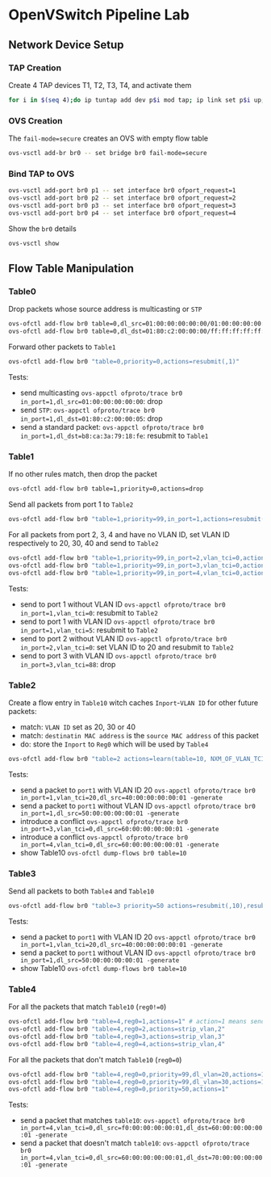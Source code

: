 # OpenVSwitch Pipeline Lab
## Network Device Setup
### TAP Creation
Create 4 TAP devices T1, T2, T3, T4, and activate them
```bash
for i in $(seq 4);do ip tuntap add dev p$i mod tap; ip link set p$i up; done
```

### OVS Creation
The `fail-mode=secure` creates an OVS with empty flow table
```bash
ovs-vsctl add-br br0 -- set bridge br0 fail-mode=secure
```

### Bind TAP to OVS
```bash
ovs-vsctl add-port br0 p1 -- set interface br0 ofport_request=1
ovs-vsctl add-port br0 p2 -- set interface br0 ofport_request=2
ovs-vsctl add-port br0 p3 -- set interface br0 ofport_request=3
ovs-vsctl add-port br0 p4 -- set interface br0 ofport_request=4
```

Show the `br0` details
```bash
ovs-vsctl show
```

## Flow Table Manipulation
### Table0
Drop packets whose source address is multicasting or `STP`
```bash
ovs-ofctl add-flow br0 table=0,dl_src=01:00:00:00:00:00/01:00:00:00:00:00,actions=drop
ovs-ofctl add-flow br0 table=0,dl_dst=01:80:c2:00:00:00/ff:ff:ff:ff:ff:f0,actions=drop
```

Forward other packets to `Table1`
```bash
ovs-ofctl add-flow br0 "table=0,priority=0,actions=resubmit(,1)"
```

Tests:
- send multicasting `ovs-appctl ofproto/trace br0 in_port=1,dl_src=01:00:00:00:00:00`: drop
- send `STP`: `ovs-appctl ofproto/trace br0 in_port=1,dl_dst=01:80:c2:00:00:05`: drop
- send a standard packet: `ovs-appctl ofproto/trace br0 in_port=1,dl_dst=b8:ca:3a:79:18:fe`: resubmit to `Table1`
<!--- - send a standard packet: `ovs-appctl ofproto/trace br0 in_port=1,vlan_tci=0`: resubmit to `Table1` --->



### Table1
If no other rules match, then drop the packet
```bash
ovs-ofctl add-flow br0 table=1,priority=0,actions=drop
```

Send all packets from port 1 to `Table2`
```bash
ovs-ofctl add-flow br0 "table=1,priority=99,in_port=1,actions=resubmit(,2)"
```

For all packets from port 2, 3, 4 and have no VLAN ID, set VLAN ID respectively to 20, 30, 40 and send to `Table2`
```bash
ovs-ofctl add-flow br0 "table=1,priority=99,in_port=2,vlan_tci=0,actions=mod_vlan_vid:20,resubmit(,2)"
ovs-ofctl add-flow br0 "table=1,priority=99,in_port=3,vlan_tci=0,actions=mod_vlan_vid:30,resubmit(,2)"
ovs-ofctl add-flow br0 "table=1,priority=99,in_port=4,vlan_tci=0,actions=mod_vlan_vid:30,resubmit(,2)"
```

Tests:
- send to port 1 without VLAN ID `ovs-appctl ofproto/trace br0 in_port=1,vlan_tci=0`: resubmit to `Table2`
- send to port 1 with VLAN ID `ovs-appctl ofproto/trace br0 in_port=1,vlan_tci=5`: resubmit to `Table2`
- send to port 2 without VLAN ID `ovs-appctl ofproto/trace br0 in_port=2,vlan_tci=0`: set VLAN ID to 20 and resubmit to `Table2`
- send to port 3 with VLAN ID `ovs-appctl ofproto/trace br0 in_port=3,vlan_tci=88`: drop


### Table2
Create a flow entry in `Table10` witch caches `Inport`-`VLAN ID` for other future packets: 
- match: `VLAN ID` set as 20, 30 or 40
- match: `destinatin MAC address` is the `source MAC address` of this packet
- do: store the `Inport` to `Reg0` which will be used by `Table4`
```bash
ovs-ofctl add-flow br0 "table=2 actions=learn(table=10, NXM_OF_VLAN_TCI[0..11],NXM_OF_ETH_DST[]=NXM_OF_ETH_SRC[],load:NXM_OF_IN_PORT[]->NXM_NX_REG0[0..15]),resubmit(,3)"
```

Tests:
- send a packet to `port1` with VLAN ID 20 `ovs-appctl ofproto/trace br0 in_port=1,vlan_tci=20,dl_src=40:00:00:00:00:01 -generate`
- send a packet to `port1` without VLAN ID `ovs-appctl ofproto/trace br0 in_port=1,dl_src=50:00:00:00:00:01 -generate`
- introduce a conflict `ovs-appctl ofproto/trace br0 in_port=3,vlan_tci=0,dl_src=60:00:00:00:00:01 -generate`
- introduce a conflict `ovs-appctl ofproto/trace br0 in_port=4,vlan_tci=0,dl_src=60:00:00:00:00:01 -generate`
- show Table10 `ovs-ofctl dump-flows br0 table=10`


### Table3
Send all packets to both `Table4` and `Table10`
```bash
ovs-ofctl add-flow br0 "table=3 priority=50 actions=resubmit(,10),resubmit(,4)"
```

Tests: 
- send a packet to `port1` with VLAN ID 20 `ovs-appctl ofproto/trace br0 in_port=1,vlan_tci=20,dl_src=40:00:00:00:00:01 -generate`
- send a packet to `port1` without VLAN ID `ovs-appctl ofproto/trace br0 in_port=1,dl_src=50:00:00:00:00:01 -generate`
- show Table10 `ovs-ofctl dump-flows br0 table=10`
                                            

### Table4
For all the packets that match `Table10` (`reg0!=0`)
```bash
ovs-ofctl add-flow br0 "table=4,reg0=1,actions=1" # action=1 means send to port 1
ovs-ofctl add-flow br0 "table=4,reg0=2,actions=strip_vlan,2"
ovs-ofctl add-flow br0 "table=4,reg0=3,actions=strip_vlan,3"
ovs-ofctl add-flow br0 "table=4,reg0=4,actions=strip_vlan,4"
```
For all the packets that don't match `Table10` (`reg0=0`)
```bash
ovs-ofctl add-flow br0 "table=4,reg0=0,priority=99,dl_vlan=20,actions=1,strip_vlan,2"
ovs-ofctl add-flow br0 "table=4,reg0=0,priority=99,dl_vlan=30,actions=1,strip_vlan,3,4"
ovs-ofctl add-flow br0 "table=4,reg0=0,priority=50,actions=1"
```

Tests:
- send a packet that matches `table10`: `ovs-appctl ofproto/trace br0 in_port=4,vlan_tci=0,dl_src=f0:00:00:00:00:01,dl_dst=60:00:00:00:00:01 -generate`
- send a packet that doesn't match `table10`: `ovs-appctl ofproto/trace br0 in_port=4,vlan_tci=0,dl_src=60:00:00:00:00:01,dl_dst=70:00:00:00:00:01 -generate`